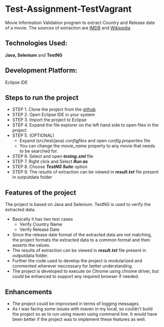 # Test-Assignment-TestVagrant
Movie Information Validation program to extract Country and Release date of a movie.
The sources of extraction are [IMDB](https://www.imdb.com/) and [Wikipedia](https://en.wikipedia.org/)
## Technologies Used:
__**Java, Selenium**__ and __**TestNG**__
## Development Platform:
Eclipse IDE
## Steps to run the project
- STEP 1. Clone the project from the [github](https://github.com/tejasabhi8/Test-Assignment-TestVagrant.git)
- STEP 2. Open Eclipse IDE in your system
- STEP 3. Import the project to Eclipse
- STEP 4. Expand the file explorer on the left hand side to open files in the project
- STEP 5. (OPTIONAL) 
    - Expand (src/test/java) *_configfiles_* and open *_config.properties_* file
    - You can change the _movie_name_ property to any movie that needs to be searched for.
- STEP 6. Select and open **_testng.xml_** file
- STEP 7. Right click and Select _**Run as**_
- STEP 8. Choose **_TestNG Suite_** option
- STEP 9. The results of extraction can be viewed in **_result.txt_** file present in outputdata folder

## Features of the project
The project is based on Java and Selenium. TestNG is used to verify the extracted data.
- Basically it has two test cases
  - Verify Country Name
  - Verify Release Date
- Since the release date format of the extracted data are not matching, the project formats the extracted data to a common format and then asserts the values.
- The results of extraction can be viewed in **_result.txt_** file present in outputdata folder.
- Further the code used to develop the project is modularized and commented wherever neccessary for better understanding.
- The project is developed to execute on Chrome using chrome driver, but could be enhanced to support any required browser if needed.

## Enhancements
- The project could be improvised in terms of logging messages
-  As I was facing some issues with maven in my local, so couldn't build the project so as to run using maven using command line. It would have been better if the project was to implement these features as well.
